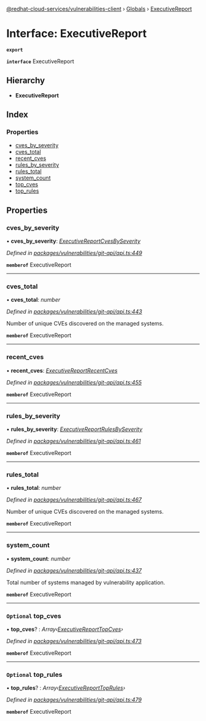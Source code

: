 [@redhat-cloud-services/vulnerabilities-client](../README.md) › [Globals](../globals.md) › [ExecutiveReport](executivereport.md)

# Interface: ExecutiveReport

**`export`** 

**`interface`** ExecutiveReport

## Hierarchy

* **ExecutiveReport**

## Index

### Properties

* [cves_by_severity](executivereport.md#cves_by_severity)
* [cves_total](executivereport.md#cves_total)
* [recent_cves](executivereport.md#recent_cves)
* [rules_by_severity](executivereport.md#rules_by_severity)
* [rules_total](executivereport.md#rules_total)
* [system_count](executivereport.md#system_count)
* [top_cves](executivereport.md#optional-top_cves)
* [top_rules](executivereport.md#optional-top_rules)

## Properties

###  cves_by_severity

• **cves_by_severity**: *[ExecutiveReportCvesBySeverity](executivereportcvesbyseverity.md)*

*Defined in [packages/vulnerabilities/git-api/api.ts:449](https://github.com/RedHatInsights/javascript-clients/blob/master/packages/vulnerabilities/git-api/api.ts#L449)*

**`memberof`** ExecutiveReport

___

###  cves_total

• **cves_total**: *number*

*Defined in [packages/vulnerabilities/git-api/api.ts:443](https://github.com/RedHatInsights/javascript-clients/blob/master/packages/vulnerabilities/git-api/api.ts#L443)*

Number of unique CVEs discovered on the managed systems.

**`memberof`** ExecutiveReport

___

###  recent_cves

• **recent_cves**: *[ExecutiveReportRecentCves](executivereportrecentcves.md)*

*Defined in [packages/vulnerabilities/git-api/api.ts:455](https://github.com/RedHatInsights/javascript-clients/blob/master/packages/vulnerabilities/git-api/api.ts#L455)*

**`memberof`** ExecutiveReport

___

###  rules_by_severity

• **rules_by_severity**: *[ExecutiveReportRulesBySeverity](executivereportrulesbyseverity.md)*

*Defined in [packages/vulnerabilities/git-api/api.ts:461](https://github.com/RedHatInsights/javascript-clients/blob/master/packages/vulnerabilities/git-api/api.ts#L461)*

**`memberof`** ExecutiveReport

___

###  rules_total

• **rules_total**: *number*

*Defined in [packages/vulnerabilities/git-api/api.ts:467](https://github.com/RedHatInsights/javascript-clients/blob/master/packages/vulnerabilities/git-api/api.ts#L467)*

Number of unique CVEs discovered on the managed systems.

**`memberof`** ExecutiveReport

___

###  system_count

• **system_count**: *number*

*Defined in [packages/vulnerabilities/git-api/api.ts:437](https://github.com/RedHatInsights/javascript-clients/blob/master/packages/vulnerabilities/git-api/api.ts#L437)*

Total number of systems managed by vulnerability application.

**`memberof`** ExecutiveReport

___

### `Optional` top_cves

• **top_cves**? : *Array‹[ExecutiveReportTopCves](executivereporttopcves.md)›*

*Defined in [packages/vulnerabilities/git-api/api.ts:473](https://github.com/RedHatInsights/javascript-clients/blob/master/packages/vulnerabilities/git-api/api.ts#L473)*

**`memberof`** ExecutiveReport

___

### `Optional` top_rules

• **top_rules**? : *Array‹[ExecutiveReportTopRules](executivereporttoprules.md)›*

*Defined in [packages/vulnerabilities/git-api/api.ts:479](https://github.com/RedHatInsights/javascript-clients/blob/master/packages/vulnerabilities/git-api/api.ts#L479)*

**`memberof`** ExecutiveReport
